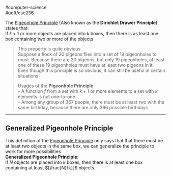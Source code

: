 #computer-science  
#uoft/csc236 

The [Pigeonhole Principle](.md) (Also known as the **Dirichlet Drawer Principle**) states that:  
	If $k+1$ or more objects are placed into $k$ boxes, then there is as least one box containing two or more of the objects

> This property is quite obvious.  
> 	Suppose a flock of 20 pigeons flies into a set of 19 pigeonholes to roost. Because there are 20 pigeons, but only 19 pigeonholes, at least one of these 19 pigeonholes must have at least two pigeons in it.  
> Even though this principle is so obvious, it can still be useful in certain situations

> Usages of the **Pigeonhole Principle**  
	- A function $f$ from a set with $k+1$ or more elements to a set with $k$ elements is not one-to-one  
	- Among any group of 367 people, there must be at least two with the same birthday, because there are only 366 possible birthdays

---
## Generalized Pigeonhole Principle
This definition of the [Pigeonhole Principle](.md) only says that that there must be at least two objects in the same box, we can generalize the principle to work for more possibilities  
**Generalized Pigeonhole Principle**:  
	If $N$ objects are placed into $k$ boxes, then there is at least one box containing at least $[\frac{N}{k}]$ objects